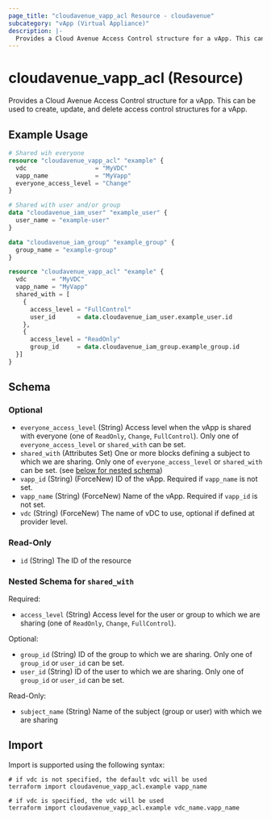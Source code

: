 ```yaml
---
page_title: "cloudavenue_vapp_acl Resource - cloudavenue"
subcategory: "vApp (Virtual Appliance)"
description: |-
  Provides a Cloud Avenue Access Control structure for a vApp. This can be used to create, update, and delete access control structures for a vApp.
---
```


# cloudavenue_vapp_acl (Resource)

Provides a Cloud Avenue Access Control structure for a vApp. This can be used to create, update, and delete access control structures for a vApp.

## Example Usage

```terraform
# Shared wih everyone
resource "cloudavenue_vapp_acl" "example" {
  vdc                   = "MyVDC"
  vapp_name             = "MyVapp"
  everyone_access_level = "Change"
}

# Shared with user and/or group
data "cloudavenue_iam_user" "example_user" {
  user_name = "example-user"
}

data "cloudavenue_iam_group" "example_group" {
  group_name = "example-group"
}

resource "cloudavenue_vapp_acl" "example" {
  vdc       = "MyVDC"
  vapp_name = "MyVapp"
  shared_with = [
    {
      access_level = "FullControl"
      user_id      = data.cloudavenue_iam_user.example_user.id
    },
    {
      access_level = "ReadOnly"
      group_id     = data.cloudavenue_iam_group.example_group.id
  }]
}
```

<!-- schema generated by tfplugindocs -->
## Schema

### Optional

- `everyone_access_level` (String) Access level when the vApp is shared with everyone (one of `ReadOnly`, `Change`, `FullControl`).
Only one of `everyone_access_level` or `shared_with` can be set.
- `shared_with` (Attributes Set) One or more blocks defining a subject to which we are sharing.
Only one of `everyone_access_level` or `shared_with` can be set. (see [below for nested schema](#nestedatt--shared_with))
- `vapp_id` (String) (ForceNew) ID of the vApp. Required if `vapp_name` is not set.
- `vapp_name` (String) (ForceNew) Name of the vApp. Required if `vapp_id` is not set.
- `vdc` (String) (ForceNew) The name of vDC to use, optional if defined at provider level.

### Read-Only

- `id` (String) The ID of the resource

<a id="nestedatt--shared_with"></a>
### Nested Schema for `shared_with`

Required:

- `access_level` (String) Access level for the user or group to which we are sharing (one of `ReadOnly`, `Change`, `FullControl`).

Optional:

- `group_id` (String) ID of the group to which we are sharing.
Only one of `group_id` or `user_id` can be set.
- `user_id` (String) ID of the user to which we are sharing.
Only one of `group_id` or `user_id` can be set.

Read-Only:

- `subject_name` (String) Name of the subject (group or user) with which we are sharing

## Import

Import is supported using the following syntax:
```shell
# if vdc is not specified, the default vdc will be used
terraform import cloudavenue_vapp_acl.example vapp_name

# if vdc is specified, the vdc will be used
terraform import cloudavenue_vapp_acl.example vdc_name.vapp_name
```